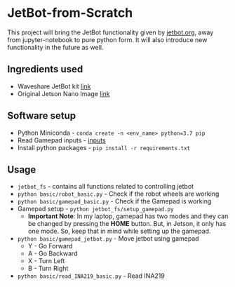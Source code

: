 # JetBot-from-Scratch

This project will bring the JetBot functionality given by [jetbot.org](http://jetbot.org/master/), away from jupyter-notebook to pure python form. It will also introduce new functionality in the future as well. 

## Ingredients used

* Waveshare JetBot kit [link](https://www.waveshare.com/catalog/product/view/id/3755)
* Original Jetson Nano Image [link](https://developer.nvidia.com/embedded/learn/get-started-jetson-nano-devkit)

## Software setup

* Python Miniconda - `conda create -n <env_name> python=3.7 pip`
* Read Gamepad inputs - [inputs](https://github.com/zeth/inputs)
* Install python packages - `pip install -r requirements.txt`

## Usage

* `jetbot_fs` - contains all functions related to controlling jetbot
* `python basic/robot_basic.py` - Check if the robot wheels are working
* `python basic/gamepad_basic.py` - Check if the Gamepad is working
* Gamepad setup - `python jetbot_fs/setup_gamepad.py`
    - **Important Note**: In my laptop, gamepad has two modes and they can be changed by pressing the **HOME** button. But, in Jetson, it only has one mode. So, keep that in mind while setting up the gamepad.
* `python basic/gamepad_jetbot.py` - Move jetbot using gamepad
    - Y - Go Forward
    - A - Go Backward
    - X - Turn Left
    - B - Turn Right
* `python basic/read_INA219_basic.py` - Read INA219
